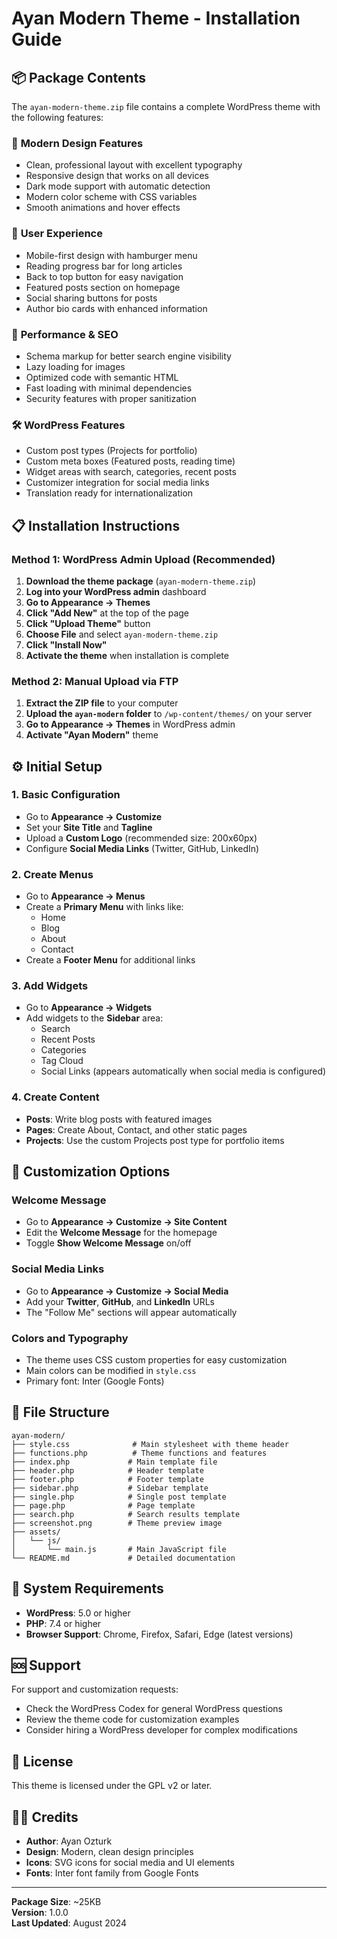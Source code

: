 # Ayan Modern Theme - Installation Guide

## 📦 Package Contents

The `ayan-modern-theme.zip` file contains a complete WordPress theme with the following features:

### 🎨 **Modern Design Features**
- Clean, professional layout with excellent typography
- Responsive design that works on all devices
- Dark mode support with automatic detection
- Modern color scheme with CSS variables
- Smooth animations and hover effects

### 📱 **User Experience**
- Mobile-first design with hamburger menu
- Reading progress bar for long articles
- Back to top button for easy navigation
- Featured posts section on homepage
- Social sharing buttons for posts
- Author bio cards with enhanced information

### 🚀 **Performance & SEO**
- Schema markup for better search engine visibility
- Lazy loading for images
- Optimized code with semantic HTML
- Fast loading with minimal dependencies
- Security features with proper sanitization

### 🛠️ **WordPress Features**
- Custom post types (Projects for portfolio)
- Custom meta boxes (Featured posts, reading time)
- Widget areas with search, categories, recent posts
- Customizer integration for social media links
- Translation ready for internationalization

## 📋 Installation Instructions

### Method 1: WordPress Admin Upload (Recommended)

1. **Download the theme package** (`ayan-modern-theme.zip`)
2. **Log into your WordPress admin** dashboard
3. **Go to Appearance → Themes**
4. **Click "Add New"** at the top of the page
5. **Click "Upload Theme"** button
6. **Choose File** and select `ayan-modern-theme.zip`
7. **Click "Install Now"**
8. **Activate the theme** when installation is complete

### Method 2: Manual Upload via FTP

1. **Extract the ZIP file** to your computer
2. **Upload the `ayan-modern` folder** to `/wp-content/themes/` on your server
3. **Go to Appearance → Themes** in WordPress admin
4. **Activate "Ayan Modern"** theme

## ⚙️ Initial Setup

### 1. Basic Configuration
- Go to **Appearance → Customize**
- Set your **Site Title** and **Tagline**
- Upload a **Custom Logo** (recommended size: 200x60px)
- Configure **Social Media Links** (Twitter, GitHub, LinkedIn)

### 2. Create Menus
- Go to **Appearance → Menus**
- Create a **Primary Menu** with links like:
  - Home
  - Blog
  - About
  - Contact
- Create a **Footer Menu** for additional links

### 3. Add Widgets
- Go to **Appearance → Widgets**
- Add widgets to the **Sidebar** area:
  - Search
  - Recent Posts
  - Categories
  - Tag Cloud
  - Social Links (appears automatically when social media is configured)

### 4. Create Content
- **Posts**: Write blog posts with featured images
- **Pages**: Create About, Contact, and other static pages
- **Projects**: Use the custom Projects post type for portfolio items

## 🎯 Customization Options

### Welcome Message
- Go to **Appearance → Customize → Site Content**
- Edit the **Welcome Message** for the homepage
- Toggle **Show Welcome Message** on/off

### Social Media Links
- Go to **Appearance → Customize → Social Media**
- Add your **Twitter**, **GitHub**, and **LinkedIn** URLs
- The "Follow Me" sections will appear automatically

### Colors and Typography
- The theme uses CSS custom properties for easy customization
- Main colors can be modified in `style.css`
- Primary font: Inter (Google Fonts)

## 📁 File Structure

```
ayan-modern/
├── style.css              # Main stylesheet with theme header
├── functions.php          # Theme functions and features
├── index.php             # Main template file
├── header.php            # Header template
├── footer.php            # Footer template
├── sidebar.php           # Sidebar template
├── single.php            # Single post template
├── page.php              # Page template
├── search.php            # Search results template
├── screenshot.png        # Theme preview image
├── assets/
│   └── js/
│       └── main.js       # Main JavaScript file
└── README.md             # Detailed documentation
```

## 🔧 System Requirements

- **WordPress**: 5.0 or higher
- **PHP**: 7.4 or higher
- **Browser Support**: Chrome, Firefox, Safari, Edge (latest versions)

## 🆘 Support

For support and customization requests:
- Check the WordPress Codex for general WordPress questions
- Review the theme code for customization examples
- Consider hiring a WordPress developer for complex modifications

## 📄 License

This theme is licensed under the GPL v2 or later.

## 👨‍💻 Credits

- **Author**: Ayan Ozturk
- **Design**: Modern, clean design principles
- **Icons**: SVG icons for social media and UI elements
- **Fonts**: Inter font family from Google Fonts

---

**Package Size**: ~25KB  
**Version**: 1.0.0  
**Last Updated**: August 2024
